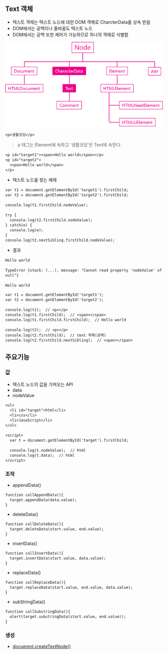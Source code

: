 ## Text 객체
- 텍스트 객체는 텍스트 노드에 대한 DOM 객체로 CharcterData를 상속 받음
- DOM에서는 공백이나 줄바꿈도 텍스트 노드
- DOM에서는 공백 또한 제어가 가능하므로 하나의 객체로 식별함

![Text객체](images/jsw12.png)


```
<p>생활코딩</p>
```
> p 태그는 Element에 속하고 '생활코딩'은 Text에 속한다.

```
<p id="target1"><span>Hello world</span></p>
<p id="target2">
  <span>Hello world</span>
</p>
```
- 텍스트 노드를 찾는 예제
```
var t1 = document.getElementById('target1').firstChild;
var t2 = document.getElementById('target2').firstChild;
 
console.log(t1.firstChild.nodeValue);

try {
  console.log(t2.firstChild.nodeValue);   
} catch(e) {
  console.log(e);
}
console.log(t2.nextSibling.firstChild.nodeValue);
```
- 결과
```
Hello world

TypeError {stack: (...), message: "Cannot read property 'nodeValue' of null"}

Hello world
```
```
var t1 = document.getElementById('target1');
var t2 = document.getElementById('target2');

console.log(t1);  // <p></p>
console.log(t1.firstChild);  // <span></span>
console.log(t1.firstChild.firstChild);  // Hello world

console.log(t2);  // <p></p>
console.log(t2.firstChild);  // text 객체(공백)
console.log(t2.firstChild.nextSibling);  // <span></span>
```


## 주요기능
### 값
- 텍스트 노드의 값을 가져오는 API
- data
- nodeValue
```
<ul>
  <li id="target">html</li> 
  <li>css</li>
  <li>JavaScript</li>
</ul>

<script>
  var t = document.getElementById('target').firstChild;

  console.log(t.nodeValue);  // html
  console.log(t.data);  // html
</script>
```

### 조작
- appendData()
```
function callAppendData(){
  target.appendData(data.value);
}
```
- deleteData()
```
function callDeleteData(){
  target.deleteData(start.value, end.value);
}
```
- insertData()
```
function callInsertData(){
  target.insertData(start.value, data.value);
}
```
- replaceData()
```
function callReplaceData(){
  target.replaceData(start.value, end.value, data.value);
}
```
- subStringData()
```
function callSubstringData(){
  alert(target.substringData(start.value, end.value));
}
```


### 생성
- [docuemnt.createTextNode()](https://opentutorials.org/module/904/6701)
